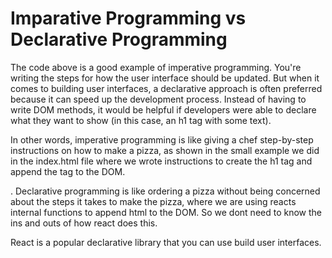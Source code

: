# Imparative Programming vs Declarative Programming

The code above is a good example of imperative programming. You're writing the steps for how the user interface should be updated. But when it comes to building user interfaces, a declarative approach is often preferred because it can speed up the development process. Instead of having to write DOM methods, it would be helpful if developers were able to declare what they want to show (in this case, an h1 tag with some text).

In other words, imperative programming is like giving a chef step-by-step instructions on how to make a pizza, as shown in the small example we did in the index.html file where we wrote instructions to create the h1 tag and append the tag to the DOM.


. Declarative programming is like ordering a pizza without being concerned about the steps it takes to make the pizza, where we are using reacts internal functions to append html to the DOM. So we dont need to know the ins and outs of how react does this.

React is a popular declarative library that you can use build user interfaces.